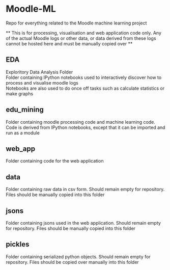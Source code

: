 # Moodle-ML

Repo for everything related to the Moodle machine learning project

** This is for processing, visualisation and web application code only. Any of the actual Moodle logs or other data, or data derived from these logs cannot be hosted here and must be manually copied over **

## EDA

Exploritory Data Analysis Folder  
Folder containing IPython notebooks used to interactively discover how to process and visualise moodle logs  
Notebooks are also used to do once off tasks such as calculate statistics or make graphs

## edu_mining

Folder containing moodle processing code and machine learning code. Code is derived from IPython notebooks, except that it can be imported and run as a module  

## web_app

Folder containing code for the web application

## data

Folder containing raw data in csv form. Should remain empty for repository. Files should be manually copied into this folder

## jsons

Folder containing jsons used in the web application. Should remain empty for repository. Files should be manually copied into this folder

## pickles

Folder containing serialized python objects. Should remain empty for repository. Files should be copied over manually into this folder

